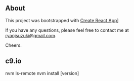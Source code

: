 ## About
This project was bootstrapped with [Create React App](https://github.com/facebookincubator/create-react-app)]

If you have any questions, please feel free to contact me at ryanjsuzuki@gmail.com.

Cheers.


## c9.io
nvm ls-remote
nvm install [version]
